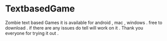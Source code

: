 # TextbasedGame
Zombie text based Games
it is available for android , mac , windows . free to download . if there are any issues do tell will work on it . 
Thank you everyone for trying it out .
